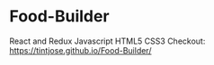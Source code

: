 # Food-Builder
React and Redux
Javascript
HTML5
CSS3
Checkout:  https://tintjose.github.io/Food-Builder/
